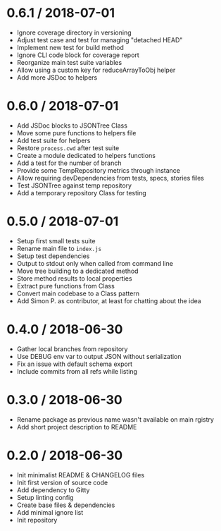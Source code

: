 
0.6.1 / 2018-07-01
==================

  * Ignore coverage directory in versioning
  * Adjust test case and test for managing "detached HEAD"
  * Implement new test for build method
  * Ignore CLI code block for coverage report
  * Reorganize main test suite variables
  * Allow using a custom key for reduceArrayToObj helper
  * Add more JSDoc to helpers

0.6.0 / 2018-07-01
==================

  * Add JSDoc blocks to JSONTree Class
  * Move some pure functions to helpers file
  * Add test suite for helpers
  * Restore `process.cwd` after test suite
  * Create a module dedicated to helpers functions
  * Add a test for the number of branch
  * Provide some TempRepository metrics through instance
  * Allow requiring devDependencies from tests, specs, stories files
  * Test JSONTree against temp repository
  * Add a temporary repository Class for testing

0.5.0 / 2018-07-01
==================

  * Setup first small tests suite
  * Rename main file to `index.js`
  * Setup test dependencies
  * Output to stdout only when called from command line
  * Move tree building to a dedicated method
  * Store method results to local properties
  * Extract pure functions from Class
  * Convert main codebase to a Class pattern
  * Add Simon P. as contributor, at least for chatting about the idea

0.4.0 / 2018-06-30
==================

  * Gather local branches from repository
  * Use DEBUG env var to output JSON without serialization
  * Fix an issue with default schema export
  * Include commits from all refs while listing

0.3.0 / 2018-06-30
==================

  * Rename package as previous name wasn't available on main rgistry
  * Add short project description to README

0.2.0 / 2018-06-30
==================

  * Init minimalist README & CHANGELOG files
  * Init first version of source code
  * Add dependency to Gitty
  * Setup linting config
  * Create base files & dependencies
  * Add minimal ignore list
  * Init repository
